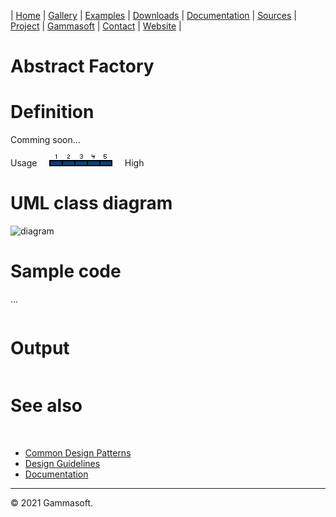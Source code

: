 | [Home](home.md) | [Gallery](gallery.md) | [Examples](examples.md) | [Downloads](downloads.md) | [Documentation](documentation.md) | [Sources](https://github.com/gammasoft71/xtd) | [Project](https://sourceforge.net/projects/xtdpro/) | [Gammasoft](gammasoft.md)  | [Contact](contact.md) | [Website](https://gammasoft71.wixsite.com/xtdpro) |

# Abstract Factory

# Definition

Comming soon...

Usage     ![Usage](pictures/usage5.png)     High

# UML class diagram

![diagram](picturres/diagrams/uml/design_patterns/abstract_factory.png)

# Sample code

...

```c++
```

# Output

```
```


# See also
​
* [Common Design Patterns](common_design_patterns.md)
* [Design Guidelines](design_guidelines.md)
* [Documentation](documentation.md)

______________________________________________________________________________________________

© 2021 Gammasoft.
